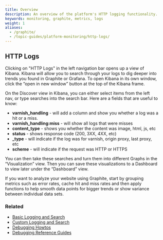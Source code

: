 ```yaml
---
title: Overview
description: An overview of the platform's HTTP logging functionality.
keywords: monitoring, graphite, metrics, logs
weight: 1
aliases:
  - /graphite/
  - /topic-guides/platform-monitoring/http-logs/
---
```


## HTTP Logs

Clicking on "HTTP Logs"  in the left navigation bar opens up a view of Kibana. Kibana will allow you to search through your logs to dig deeper into trends you found in Graphite or Grafana. To open Kibana in its own window, click the “open in new window” button at the top of the Kibana frame.

On the Discover view in Kibana, you can either select items from the left nav, or type searches into the search bar. Here are a fields that are useful to know:

* **varnish_handling** - will add a column and show you whether a log was a hit or a miss.
* **varnish_handling:miss** - will show all logs that were misses
* **content_type** - shows you whether the content was image, html, js, etc
* **status** - shows response code (200, 3XX, 4XX, etc)
* **_type** - will indicate if the log was for varnish, origin proxy, last proxy, etc
* **scheme** - will indicate if the request was HTTP or HTTPS

You can then take these searches and turn them into different Graphs in the “Visualization” view. Then you can save these visualizations to a Dashboard to view later under the “Dashboard” view.

If you want to analyze your website using Graphite, start by grouping metrics such as error rates, cache hit and miss rates and then apply functions to help smooth data points for bigger trends or show variance between individual data sets.

### Related

* [Basic Logging and Search](/docs/debugging/how-tos/basic-logging/ "Basic Logging and Search")
* [Custom Logging and Search](/docs/debugging/how-tos/custom-logging/ "Custom Logging and Search")
* [Debugging Howtos](/docs/debugging/how-tos/ "Debugging Howtos")
* [Debugging Reference Guides](/docs/debugging/reference/ "Debugging Reference Guides")

